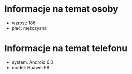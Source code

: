 # Informacje na temat osoby
- wzrost: 186
- płeć: mężczyzna

# Informacje na temat telefonu
- system: Android 6.0
- model: Huawei P8

